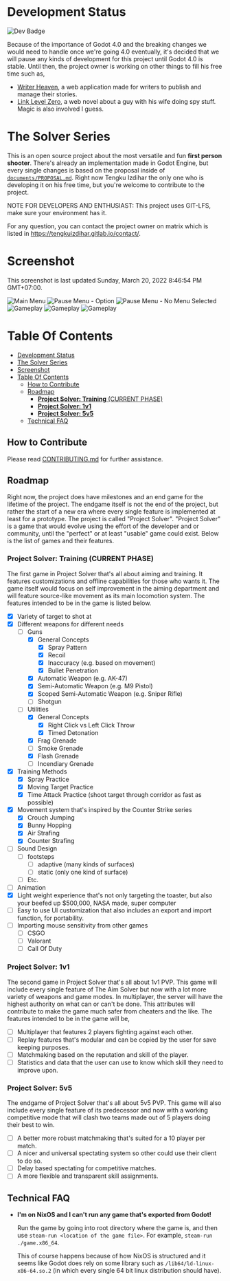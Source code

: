 # Development Status

![Dev Badge](https://img.shields.io/badge/Development-Paused%20Until%20Godot%204.0-lightgrey)

Because of the importance of Godot 4.0 and the breaking changes we would need to handle once we're going 4.0 eventually, it's decided that we will pause any kinds of development for this project until Godot 4.0 is stable. Until then, the project owner is working on other things to fill his free time such as,
* [Writer Heaven](https://gitlab.com/tengkuizdihar/writer-heaven), a web application made for writers to publish and manage their stories.
* [Link Level Zero](https://tengkuizdihar.gitlab.io/tags/llz/), a web novel about a guy with his wife doing spy stuff. Magic is also involved I guess.

# The Solver Series

This is an open source project about the most versatile and fun **first person shooter**. There's already an implementation made in Godot Engine, but every single changes is based on the proposal inside of [`documents/PROPOSAL.md`](documents/PROPOSAL.md). Right now Tengku Izdihar the only one who is developing it on his free time, but you're welcome to contribute to the project.

NOTE FOR DEVELOPERS AND ENTHUSIAST: This project uses GIT-LFS, make sure your environment has it.

For any question, you can contact the project owner on matrix which is listed in https://tengkuizdihar.gitlab.io/contact/.

# Screenshot

This screenshot is last updated Sunday, March 20, 2022 8:46:54 PM GMT+07:00.

![Main Menu](documents/assets/gameplay_main_menu_select_level.png)
![Pause Menu - Option](documents/assets/gameplay_pause_menu_option.png)
![Pause Menu - No Menu Selected](documents/assets/gameplay_pause_menu.png)
![Gameplay](documents/assets/gameplay.png)
![Gameplay](documents/assets/gameplay_weapon_show_off.png)
![Gameplay](documents/assets/gameplay_sniper_show_off.png)

# Table Of Contents
- [Development Status](#development-status)
- [The Solver Series](#the-solver-series)
- [Screenshot](#screenshot)
- [Table Of Contents](#table-of-contents)
  - [How to Contribute](#how-to-contribute)
  - [Roadmap](#roadmap)
    - [**Project Solver: Training** (CURRENT PHASE)](#project-solver-training-current-phase)
    - [**Project Solver: 1v1**](#project-solver-1v1)
    - [**Project Solver: 5v5**](#project-solver-5v5)
  - [Technical FAQ](#technical-faq)

## How to Contribute

Please read [CONTRIBUTING.md](CONTRIBUTING.md) for further assistance.

## Roadmap

Right now, the project does have milestones and an end game for the lifetime of the project. The endgame itself is not the end of the project, but rather the start of a new era where every single feature is implemented at least for a prototype. The project is called "Project Solver". "Project Solver" is a game that would evolve using the effort of the developer and or community, until the "perfect" or at least "usable" game could exist. Below is the list of games and their features.

### **Project Solver: Training** (CURRENT PHASE)

The first game in Project Solver that's all about aiming and training. It features customizations and offline capabilities for those who wants it. The game itself would focus on self improvement in the aiming department and will feature source-like movement as its main locomotion system. The features intended to be in the game is listed below.

- [x] Variety of target to shot at
- [x] Different weapons for different needs
  - [ ] Guns
    - [x] General Concepts
      - [x] Spray Pattern
      - [x] Recoil
      - [x] Inaccuracy (e.g. based on movement)
      - [x] Bullet Penetration
    - [x] Automatic Weapon (e.g. AK-47)
    - [x] Semi-Automatic Weapon (e.g. M9 Pistol)
    - [x] Scoped Semi-Automatic Weapon (e.g. Sniper Rifle)
    - [ ] Shotgun
  - [ ] Utilities
    - [x] General Concepts
      - [x] Right Click vs Left Click Throw
      - [x] Timed Detonation
    - [x] Frag Grenade
    - [ ] Smoke Grenade
    - [x] Flash Grenade
    - [ ] Incendiary Grenade
- [x] Training Methods
  - [x] Spray Practice
  - [x] Moving Target Practice
  - [x] Time Attack Practice (shoot target through corridor as fast as possible)
- [x] Movement system that's inspired by the Counter Strike series
  - [x] Crouch Jumping
  - [x] Bunny Hopping
  - [x] Air Strafing
  - [x] Counter Strafing
- [ ] Sound Design
  - [ ] footsteps
    - [ ] adaptive (many kinds of surfaces)
    - [ ] static (only one kind of surface)
  - [ ] Etc.
- [ ] Animation
- [x] Light weight experience that's not only targeting the toaster, but also your beefed up $500,000, NASA made, super computer
- [ ] Easy to use UI customization that also includes an export and import function, for portability.
- [ ] Importing mouse sensitivity from other games
  - [ ] CSGO
  - [ ] Valorant
  - [ ] Call Of Duty

### **Project Solver: 1v1**

The second game in Project Solver that's all about 1v1 PVP. This game will include every single feature of The Aim Solver but now with a lot more variety of weapons and game modes. In multiplayer, the server will have the highest authority on what can or can't be done. This attributes will contribute to make the game much safer from cheaters and the like. The features intended to be in the game will be,

- [ ] Multiplayer that features 2 players fighting against each other.
- [ ] Replay features that's modular and can be copied by the user for save keeping purposes.
- [ ] Matchmaking based on the reputation and skill of the player.
- [ ] Statistics and data that the user can use to know which skill they need to improve upon.

### **Project Solver: 5v5**

The endgame of Project Solver that's all about 5v5 PVP. This game will also include every single feature of its predecessor and now with a working competitive mode that will clash two teams made out of 5 players doing their best to win.

- [ ] A better more robust matchmaking that's suited for a 10 player per match.
- [ ] A nicer and universal spectating system so other could use their client to do so.
- [ ] Delay based spectating for competitive matches.
- [ ] A more flexible and transparent skill assignments.

## Technical FAQ

- **I'm on NixOS and I can't run any game that's exported from Godot!**

  Run the game by going into root directory where the game is, and then use `steam-run <location of the game file>`. For example, `steam-run ./game.x86_64`.

  This of course happens because of how NixOS is structured and it seems like Godot does rely on some library such as `/lib64/ld-linux-x86-64.so.2` (in which every single 64 bit linux distribution should have).
